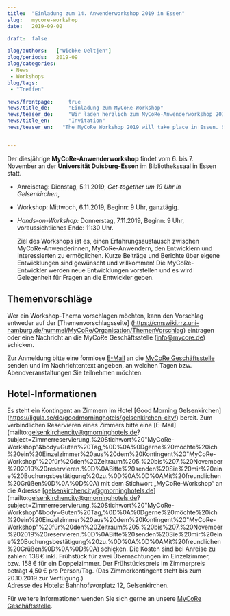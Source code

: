 ```yaml
---
title:  "Einladung zum 14. Anwenderworkshop 2019 in Essen"
slug: 	mycore-workshop
date:   2019-09-02

draft: 	false

blog/authors: 	["Wiebke Oeltjen"]
blog/periods: 	2019-09
blog/categories:
 - News
 - Workshops
blog/tags:
 - "Treffen"

news/frontpage: 	true
news/title_de: 		"Einladung zum MyCoRe-Workshop"
news/teaser_de: 	"Wir laden herzlich zum MyCoRe-Anwenderworkshop 2019 ein. Er findet vom 6.-7.11. in Essen statt."
news/title_en: 		"Invitation"
news/teaser_en:	  "The MyCoRe Workshop 2019 will take place in Essen. Save the date: 6. and 7. November 2019."


---
```


  Der diesjährige **MyCoRe-Anwenderworkshop** findet vom 6. bis 7. November an der 
  __Universität Duisburg-Essen__ im Bibliothekssaal in Essen statt.

* Anreisetag: Dienstag, 5.11.2019, *Get-together um 19 Uhr in Gelsenkirchen*, 
* Workshop: Mittwoch, 6.11.2019, Beginn: 9 Uhr, ganztägig.
* *Hands-on-Workshop:* Donnerstag, 7.11.2019, Beginn: 9 Uhr, voraussichtliches Ende: 11:30 Uhr.
   
   Ziel des Workshops ist es, einen Erfahrungsaustausch zwischen MyCoRe-Anwenderinnen, MyCoRe-Anwendern, den Entwicklern und Interessierten zu ermöglichen. Kurze Beiträge und Berichte über eigene Entwicklungen sind gewünscht und willkommen! Die MyCoRe-Entwickler werden neue Entwicklungen vorstellen und es wird Gelegenheit für Fragen an die Entwickler geben. </p>


## Themenvorschläge ##
  Wer ein Workshop-Thema vorschlagen möchten, kann den Vorschlag entweder auf der [Themenvorschlagsseite] (https://cmswiki.rrz.uni-hamburg.de/hummel/MyCoRe/Organisation/ThemenVorschlag) eintragen oder eine Nachricht an die MyCoRe Geschäftsstelle (info@mycore.de) schicken. 
  
  Zur Anmeldung bitte eine formlose <a href="mailto:info@mycore.de?subject=Anmeldung%20zum%20MyCoRe-Workshop%202019&body=Hallo,%0D%0A%0D%0Ahiermit%20melde%20ich%20mich%20zum%20MyCoRe-Workshop%20am%206.%20und%207.%20November%20in%20Essen%20an.%0D%0A%0D%0AIch%20nehme%20an%20folgenden%20Abendveranstaltungen%20(auf%20Selbstzahlerbasis)%20teil:%0D%0A-%20Get-together%20am%20Dienstagabend,%20dem%205.%20November%20ab%2019%20Uhr,%0D%0A-%20gemeinsames%20Essen%20am%20Mittwoch,%20dem%206.%20November%202019.%0D%0A%0D%0AMit%20freundlichen%20Grüßen%0D%0A%0D%0A">E-Mail</a> an die <a title="Geschäftsstelle" href="https://www.mycore.de/site/community/contact/">MyCoRe Geschäftsstelle</a> senden und im Nachrichtentext angeben, an welchen Tagen bzw. Abendveranstaltungen Sie teilnehmen möchten.


## Hotel-Informationen ##
  
  Es steht ein Kontingent an Zimmern im Hotel [Good Morning Gelsenkirchen] (https://ligula.se/de/goodmorninghotels/gelsenkirchen-city/) bereit. Zum verbindlichen Reservieren eines Zimmers bitte eine [E-Mail] (mailto:gelsenkirchencity@gmorninghotels.de?subject=Zimmerreservierung,%20Stichwort%20"MyCoRe-Workshop"&body=Guten%20Tag,%0D%0A%0Dgerne%20möchte%20ich%20ein%20Einzelzimmer%20aus%20dem%20Kontingent%20"MyCoRe-Workshop"%20für%20den%20Zeitraum%205.%20bis%207.%20November%202019%20reservieren.%0D%0ABitte%20senden%20Sie%20mir%20eine%20Buchungsbestätigung%20zu.%0D%0A%0D%0AMit%20freundlichen%20Grüßen%0D%0A%0D%0A) mit dem Stichwort „MyCoRe-Workshop“ an die Adresse [gelsenkirchencity@gmorninghotels.de] (mailto:gelsenkirchencity@gmorninghotels.de?subject=Zimmerreservierung,%20Stichwort%20"MyCoRe-Workshop"&body=Guten%20Tag,%0D%0A%0Dgerne%20möchte%20ich%20ein%20Einzelzimmer%20aus%20dem%20Kontingent%20"MyCoRe-Workshop"%20für%20den%20Zeitraum%205.%20bis%207.%20November%202019%20reservieren.%0D%0ABitte%20senden%20Sie%20mir%20eine%20Buchungsbestätigung%20zu.%0D%0A%0D%0AMit%20freundlichen%20Grüßen%0D%0A%0D%0A) schicken. Die Kosten sind bei Anreise zu zahlen: 138&thinsp;€ inkl. Frühstück für zwei Übernachtungen im Einzelzimmer, bzw. 158&thinsp;€ für ein Doppelzimmer. Der Frühstückspreis im Zimmerpreis beträgt 4,50&thinsp;€ pro Person/Tag. (Das Zimmerkontingent steht bis zum 20.10.2019 zur Verfügung.)<br />Adresse des Hotels: Bahnhofsvorplatz 12, Gelsenkirchen.
    
  Für weitere Informationen wenden Sie sich gerne an unsere <a href="{{< ref contact >}}">MyCoRe Geschäftsstelle</a>.
